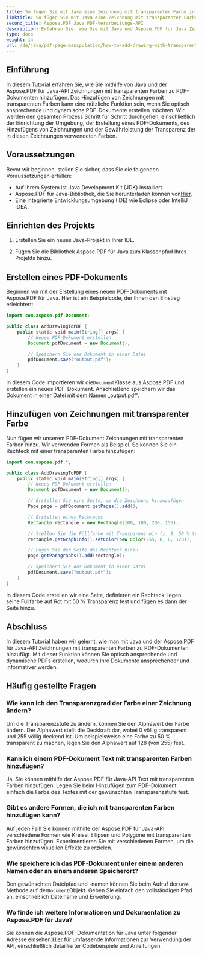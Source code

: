 ```yaml
---
title: So fügen Sie mit Java eine Zeichnung mit transparenter Farbe in eine PDF-Datei ein
linktitle: So fügen Sie mit Java eine Zeichnung mit transparenter Farbe in eine PDF-Datei ein
second_title: Aspose.PDF Java PDF-Verarbeitungs-API
description: Erfahren Sie, wie Sie mit Java und Aspose.PDF für Java Zeichnungen mit transparenten Farben zu PDFs hinzufügen. Erstellen Sie dynamische, optisch ansprechende PDFs mit Schritt-für-Schritt-Anleitung und Codebeispielen.
type: docs
weight: 14
url: /de/java/pdf-page-manipulation/how-to-add-drawing-with-transparent-color-in-pdf-using-java/
---
```


## Einführung

In diesem Tutorial erfahren Sie, wie Sie mithilfe von Java und der Aspose.PDF für Java-API Zeichnungen mit transparenten Farben zu PDF-Dokumenten hinzufügen. Das Hinzufügen von Zeichnungen mit transparenten Farben kann eine nützliche Funktion sein, wenn Sie optisch ansprechende und dynamische PDF-Dokumente erstellen möchten. Wir werden den gesamten Prozess Schritt für Schritt durchgehen, einschließlich der Einrichtung der Umgebung, der Erstellung eines PDF-Dokuments, des Hinzufügens von Zeichnungen und der Gewährleistung der Transparenz der in diesen Zeichnungen verwendeten Farben.

## Voraussetzungen

Bevor wir beginnen, stellen Sie sicher, dass Sie die folgenden Voraussetzungen erfüllen:

- Auf Ihrem System ist Java Development Kit (JDK) installiert.
-  Aspose.PDF für Java-Bibliothek, die Sie herunterladen können von[Hier](https://releases.aspose.com/pdf/java/).
- Eine integrierte Entwicklungsumgebung (IDE) wie Eclipse oder IntelliJ IDEA.

## Einrichten des Projekts

1. Erstellen Sie ein neues Java-Projekt in Ihrer IDE.

2. Fügen Sie die Bibliothek Aspose.PDF für Java zum Klassenpfad Ihres Projekts hinzu.

## Erstellen eines PDF-Dokuments

Beginnen wir mit der Erstellung eines neuen PDF-Dokuments mit Aspose.PDF für Java. Hier ist ein Beispielcode, der Ihnen den Einstieg erleichtert:

```java
import com.aspose.pdf.Document;

public class AddDrawingToPDF {
    public static void main(String[] args) {
        // Neues PDF-Dokument erstellen
        Document pdfDocument = new Document();

        // Speichern Sie das Dokument in einer Datei
        pdfDocument.save("output.pdf");
    }
}
```

 In diesem Code importieren wir die`Document`Klasse aus Aspose.PDF und erstellen ein neues PDF-Dokument. Anschließend speichern wir das Dokument in einer Datei mit dem Namen „output.pdf“.

## Hinzufügen von Zeichnungen mit transparenter Farbe

Nun fügen wir unserem PDF-Dokument Zeichnungen mit transparenten Farben hinzu. Wir verwenden Formen als Beispiel. So können Sie ein Rechteck mit einer transparenten Farbe hinzufügen:

```java
import com.aspose.pdf.*;

public class AddDrawingToPDF {
    public static void main(String[] args) {
        // Neues PDF-Dokument erstellen
        Document pdfDocument = new Document();

        // Erstellen Sie eine Seite, um die Zeichnung hinzuzufügen
        Page page = pdfDocument.getPages().add();

        // Erstellen eines Rechtecks
        Rectangle rectangle = new Rectangle(100, 100, 200, 150);

        // Stellen Sie die Füllfarbe mit Transparenz ein (z. B. 50 % transparentes Rot).
        rectangle.getGraphInfo().setColor(new Color(255, 0, 0, 128));

        // Fügen Sie der Seite das Rechteck hinzu
        page.getParagraphs().add(rectangle);

        // Speichern Sie das Dokument in einer Datei
        pdfDocument.save("output.pdf");
    }
}
```

In diesem Code erstellen wir eine Seite, definieren ein Rechteck, legen seine Füllfarbe auf Rot mit 50 % Transparenz fest und fügen es dann der Seite hinzu.

## Abschluss

In diesem Tutorial haben wir gelernt, wie man mit Java und der Aspose.PDF für Java-API Zeichnungen mit transparenten Farben zu PDF-Dokumenten hinzufügt. Mit dieser Funktion können Sie optisch ansprechende und dynamische PDFs erstellen, wodurch Ihre Dokumente ansprechender und informativer werden.

## Häufig gestellte Fragen

### Wie kann ich den Transparenzgrad der Farbe einer Zeichnung ändern?

Um die Transparenzstufe zu ändern, können Sie den Alphawert der Farbe ändern. Der Alphawert stellt die Deckkraft dar, wobei 0 völlig transparent und 255 völlig deckend ist. Um beispielsweise eine Farbe zu 50 % transparent zu machen, legen Sie den Alphawert auf 128 (von 255) fest.

### Kann ich einem PDF-Dokument Text mit transparenten Farben hinzufügen?

Ja, Sie können mithilfe der Aspose.PDF für Java-API Text mit transparenten Farben hinzufügen. Legen Sie beim Hinzufügen zum PDF-Dokument einfach die Farbe des Textes mit der gewünschten Transparenzstufe fest.

### Gibt es andere Formen, die ich mit transparenten Farben hinzufügen kann?

Auf jeden Fall! Sie können mithilfe der Aspose.PDF für Java-API verschiedene Formen wie Kreise, Ellipsen und Polygone mit transparenten Farben hinzufügen. Experimentieren Sie mit verschiedenen Formen, um die gewünschten visuellen Effekte zu erzielen.

### Wie speichere ich das PDF-Dokument unter einem anderen Namen oder an einem anderen Speicherort?

 Den gewünschten Dateipfad und -namen können Sie beim Aufruf der`save` Methode auf der`Document`Objekt. Geben Sie einfach den vollständigen Pfad an, einschließlich Dateiname und Erweiterung.

### Wo finde ich weitere Informationen und Dokumentation zu Aspose.PDF für Java?

 Sie können die Aspose.PDF-Dokumentation für Java unter folgender Adresse einsehen:[Hier](https://reference.aspose.com/pdf/java/) für umfassende Informationen zur Verwendung der API, einschließlich detaillierter Codebeispiele und Anleitungen.